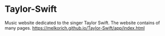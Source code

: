 # Taylor-Swift
Music website dedicated to the singer Taylor Swift. The website contains of many pages.
https://melkorich.github.io/Taylor-Swift/app/index.html 
